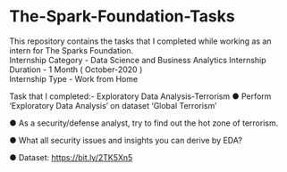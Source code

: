 # The-Spark-Foundation-Tasks
This repository contains the tasks that I completed while working as an intern for The Sparks Foundation.                                                                                          
Internship Category - Data Science and Business Analytics
Internship Duration - 1 Month ( October-2020 )                            
Internship Type - Work from Home

Task that I completed:- 
Exploratory Data Analysis-Terrorism
● Perform ‘Exploratory Data Analysis’ on dataset ‘Global Terrorism’

● As a security/defense analyst, try to find out the hot zone of terrorism.

● What all security issues and insights you can derive by EDA?

● Dataset: https://bit.ly/2TK5Xn5

